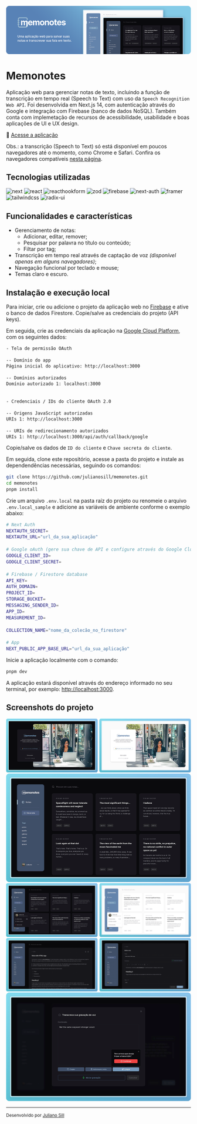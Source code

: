 ![Imagem com o logotipo Memonotes e uma tela inicial da aplicação ao lado](.github/readme/cover-memonotes.png)

# Memonotes

Aplicação web para gerenciar notas de texto, incluindo a função de transcrição em tempo real (Speech to Text) com uso da `Speech Recognition Web API`. Foi desenvolvida em Next.js 14, com autenticação através do Google e integração com Firebase (banco de dados NoSQL). Também conta com implemetação de recursos de acessibilidade, usabilidade e boas aplicações de UI e UX design.

🔗 [Acesse a aplicação](https://memonotes.julianosill.com.br)

Obs.: a transcrição (Speech to Text) só está disponível em poucos navegadores até o momento, como Chrome e Safari.
Confira os navegadores compatíveis [nesta página](https://developer.mozilla.org/en-US/docs/Web/API/SpeechRecognition#browser_compatibility).

## Tecnologias utilizadas

![next](https://img.shields.io/badge/next.js-292b36?style=for-the-badge&logo=next.js)
![react](https://img.shields.io/badge/react-292b36?style=for-the-badge&logo=react)
![reacthookform](https://img.shields.io/badge/react--hook--form-292b36?style=for-the-badge&logo=reacthookform)
![zod](https://img.shields.io/badge/zod-292b36?style=for-the-badge&logo=zod)
![firebase](https://img.shields.io/badge/firebase-292b36?style=for-the-badge&logo=firebase)
![next-auth](https://img.shields.io/badge/next--auth-292b36?style=for-the-badge)
![framer](https://img.shields.io/badge/framer--motion-292b36?style=for-the-badge&logo=framer)
![tailwindcss](https://img.shields.io/badge/tailwindcss-292b36?style=for-the-badge&logo=tailwindcss)
![radix-ui](https://img.shields.io/badge/radix-292b36?style=for-the-badge&logo=radixui)

## Funcionalidades e características

- Gerenciamento de notas:
  - Adicionar, editar, remover;
  - Pesquisar por palavra no título ou conteúdo;
  - Filtar por tag;
- Transcrição em tempo real através de captação de voz *(disponível apenas em alguns navegadores)*;
- Navegação funcional por teclado e mouse;
- Temas claro e escuro.

## Instalação e execução local

Para iniciar, crie ou adicione o projeto da aplicação web no [Firebase](https://firebase.google.com/?hl=pt) e ative o banco de dados Firestore. Copie/salve as credenciais do projeto (API keys).

Em seguida, crie as credenciais da aplicação na [Google Cloud Platform](https://cloud.google.com), com os seguintes dados:

```
- Tela de permissão OAuth

-- Domínio do app
Página inicial do aplicativo: http://localhost:3000

-- Domínios autorizados
Domínio autorizado 1: localhost:3000


- Credenciais / IDs do cliente OAuth 2.0

-- Origens JavaScript autorizadas
URIs 1: http://localhost:3000

-- URIs de redirecionamento autorizados
URIs 1: http://localhost:3000/api/auth/callback/google
```

Copie/salve os dados de `ID do cliente` e `Chave secreta do cliente`.

Em seguida, clone este repositório, acesse a pasta do projeto e instale as dependendências necessárias, seguindo os comandos:

```bash
git clone https://github.com/julianosill/memonotes.git
cd memonotes
pnpm install
```

Crie um arquivo `.env.local` na pasta raíz do projeto ou renomeie o arquivo `.env.local_sample` e adicione as variáveis de ambiente conforme o exemplo abaixo:

```bash
# Next Auth
NEXTAUTH_SECRET=
NEXTAUTH_URL="url_da_sua_aplicação"

# Google oAuth (gere sua chave de API e configure através do Google Cloud Console)
GOOGLE_CLIENT_ID=
GOOGLE_CLIENT_SECRET=

# Firebase / Firestore database
API_KEY=
AUTH_DOMAIN=
PROJECT_ID=
STORAGE_BUCKET=
MESSAGING_SENDER_ID=
APP_ID=
MEASUREMENT_ID=

COLLECTION_NAME="nome_da_colecão_no_firestore"

# App
NEXT_PUBLIC_APP_BASE_URL="url_da_sua_aplicação"
```

Inicie a aplicação localmente com o comando:

```bash
pnpm dev
```

A aplicação estará disponível através do endereço informado no seu terminal, por exemplo: [http://localhost:3000](http://localhost:3000).

## Screenshots do projeto

![Tela de exibindo um card e uma imagem de uma mulher ao lado, em dois temas: escuro e claro](.github/readme/signin.png)
![Tela inicial da aplicação](.github/readme/home.png)
![Tela inicial da aplicação com o menu do perfil abertu, em dois temas: escuro e claro](.github/readme/account.png)
![Duas telas, uma exibindo o conteúdo de uma nota e outra exibindo o formulário de edição desta nota](.github/readme/note-edit.png)
![Tela com a janela de transcrição de voz aberta](.github/readme/transcription.png)

---

<sup>Desenvolvido por [Juliano Sill](https://github.com/julianosill)</sup>